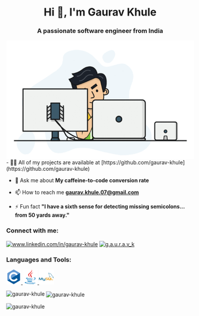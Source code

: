 <h1 align="center">Hi 👋, I'm Gaurav Khule</h1>
<h3 align="center">A passionate software engineer from India</h3>
<img align="right" widht="400" src="https://github.com/gaurav-khule/Profile/blob/main/me_1.gif?raw=true">
- 👨‍💻 All of my projects are available at [https://github.com/gaurav-khule](https://github.com/gaurav-khule)

- 💬 Ask me about **My caffeine-to-code conversion rate**

- 📫 How to reach me **gaurav.khule.07@gmail.com**

- ⚡ Fun fact **"I have a sixth sense for detecting missing semicolons... from 50 yards away."**

<h3 align="left">Connect with me:</h3>
<p align="left">
<a href="https://linkedin.com/in/www.linkedin.com/in/gaurav-khule" target="blank"><img align="center" src="https://raw.githubusercontent.com/rahuldkjain/github-profile-readme-generator/master/src/images/icons/Social/linked-in-alt.svg" alt="www.linkedin.com/in/gaurav-khule" height="30" width="40" /></a>
<a href="https://instagram.com/g.a.u.r.a.v_k" target="blank"><img align="center" src="https://raw.githubusercontent.com/rahuldkjain/github-profile-readme-generator/master/src/images/icons/Social/instagram.svg" alt="g.a.u.r.a.v_k" height="30" width="40" /></a>
</p>

<h3 align="left">Languages and Tools:</h3>
<p align="left"> <a href="https://www.cprogramming.com/" target="_blank" rel="noreferrer"> <img src="https://raw.githubusercontent.com/devicons/devicon/master/icons/c/c-original.svg" alt="c" width="40" height="40"/> </a> <a href="https://www.java.com" target="_blank" rel="noreferrer"> <img src="https://raw.githubusercontent.com/devicons/devicon/master/icons/java/java-original.svg" alt="java" width="40" height="40"/> </a> <a href="https://www.mysql.com/" target="_blank" rel="noreferrer"> <img src="https://raw.githubusercontent.com/devicons/devicon/master/icons/mysql/mysql-original-wordmark.svg" alt="mysql" width="40" height="40"/> </a> </p>

<p><img align="left" src="https://github-readme-stats.vercel.app/api/top-langs?username=gaurav-khule&show_icons=true&locale=en&layout=compact&theme=tokyonight" alt="gaurav-khule" /></p>

<p>&nbsp;<img align="center" src="https://github-readme-stats.vercel.app/api?username=gaurav-khule&show_icons=true&locale=en&theme=tokyonight" alt="gaurav-khule" /></p>

<p><img align="center" src="https://github-readme-streak-stats.herokuapp.com/?user=gaurav-khule&theme=tokyonight" alt="gaurav-khule" /></p>
